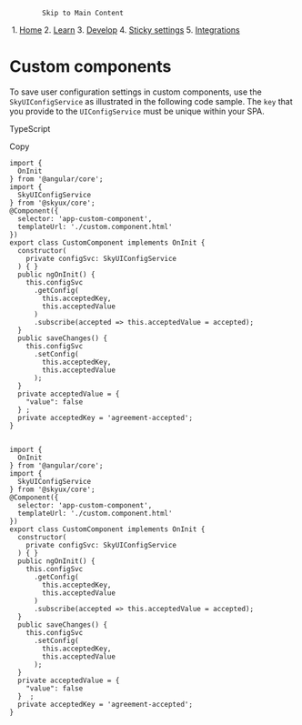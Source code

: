             Skip to Main Content

 1.  [Home](/skyux/)
2.  [Learn](/skyux/learn.md)
3.  [Develop](/skyux/learn/develop.md)
4.  [Sticky settings](/skyux/learn/develop/sticky-settings.md)
5.  [Integrations](/skyux/learn/develop/sticky-settings/integrations.md)

Custom components
=================

To save user configuration settings in custom components, use the `SkyUIConfigService` as illustrated in the following code sample. The `key` that you provide to the `UIConfigService` must be unique within your SPA.

TypeScript

Copy

    import {
      OnInit
    } from '@angular/core';
    import {
      SkyUIConfigService
    } from '@skyux/core';
    @Component({
      selector: 'app-custom-component',
      templateUrl: './custom.component.html'
    })
    export class CustomComponent implements OnInit {
      constructor(
        private configSvc: SkyUIConfigService
      ) { }
      public ngOnInit() {
        this.configSvc
          .getConfig(
            this.acceptedKey,
            this.acceptedValue
          )
          .subscribe(accepted => this.acceptedValue = accepted);
      }
      public saveChanges() {
        this.configSvc
          .setConfig(
            this.acceptedKey,
            this.acceptedValue
          );
      }
      private acceptedValue = {
        "value": false
      }	;
      private acceptedKey = 'agreement-accepted';
    }
  

    import {
      OnInit
    } from '@angular/core';
    import {
      SkyUIConfigService
    } from '@skyux/core';
    @Component({
      selector: 'app-custom-component',
      templateUrl: './custom.component.html'
    })
    export class CustomComponent implements OnInit {
      constructor(
        private configSvc: SkyUIConfigService
      ) { }
      public ngOnInit() {
        this.configSvc
          .getConfig(
            this.acceptedKey,
            this.acceptedValue
          )
          .subscribe(accepted => this.acceptedValue = accepted);
      }
      public saveChanges() {
        this.configSvc
          .setConfig(
            this.acceptedKey,
            this.acceptedValue
          );
      }
      private acceptedValue = {
        "value": false
      }  ;
      private acceptedKey = 'agreement-accepted';
    }